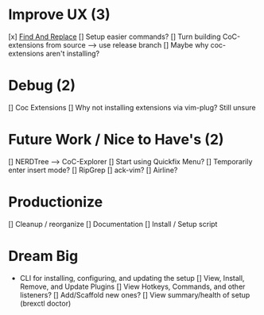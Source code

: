 # Improve UX (3)
[x] [Find And Replace](https://github.com/brooth/far.vim)
  [] Setup easier commands?
[] Turn building CoC-extensions from source --> use release branch
  [] Maybe why coc-extensions aren't installing?

# Debug (2)
[] Coc Extensions
  [] Why not installing extensions via vim-plug? Still unsure

# Future Work / Nice to Have's (2)
[] NERDTree --> CoC-Explorer
[] Start using Quickfix Menu?
[] Temporarily enter insert mode?
[] RipGrep
[] ack-vim?
[] Airline?


# Productionize
[] Cleanup / reorganize
[] Documentation
[] Install / Setup script


# Dream Big
- CLI for installing, configuring, and updating the setup
    [] View, Install, Remove, and Update Plugins
    [] View Hotkeys, Commands, and other listeners?
      [] Add/Scaffold new ones?
    [] View summary/health of setup (brexctl doctor)
